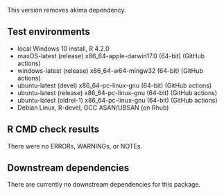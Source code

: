 This version removes akima dependency.

## Test environments
* local Windows 10 install, R 4.2.0
* maxOS-latest (release) x86_64-apple-darwin17.0 (64-bit) (GitHub actions)
* windows-latest (release) x86_64-w64-mingw32 (64-bit) (GitHub actions)
* ubuntu-latest (devel) x86_64-pc-linux-gnu (64-bit) (GitHub actions)
* ubuntu-latest (release) x86_64-pc-linux-gnu (64-bit) (GitHub actions)
* ubuntu-latest (oldrel-1) x86_64-pc-linux-gnu (64-bit) (GitHub actions)
* Debian Linux, R-devel, GCC ASAN/UBSAN (on Rhub)

## R CMD check results
There were no ERRORs, WARNINGs, or NOTEs.

## Downstream dependencies

There are currently no downstream dependencies for this package.
